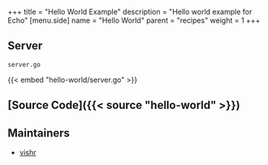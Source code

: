 +++
title = "Hello World Example"
description = "Hello world example for Echo"
[menu.side]
  name = "Hello World"
  parent = "recipes"
  weight = 1
+++

## Server

`server.go`

{{< embed "hello-world/server.go" >}}

## [Source Code]({{< source "hello-world" >}})

## Maintainers

- [vishr](https://github.com/vishr)
